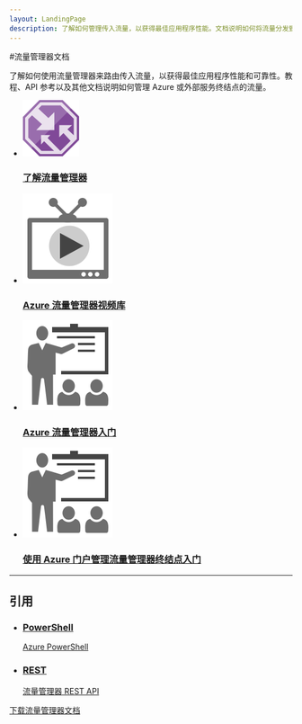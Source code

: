 ```yaml
---
layout: LandingPage
description: 了解如何管理传入流量，以获得最佳应用程序性能。文档说明如何将流量分发到 Azure 或外部服务终结点。
---
```


#流量管理器文档

了解如何使用流量管理器来路由传入流量，以获得最佳应用程序性能和可靠性。教程、API 参考以及其他文档说明如何管理 Azure 或外部服务终结点的流量。

<ul class="panelContent cardsFTitle">
    <li><a href="/azure/traffic-manager/traffic-manager-overview">
<div class="cardSize"><div class="cardPadding"><div class="card"><div class="cardImageOuter"><div class="cardImage"><img src="media/index/traffic-manager.svg" alt="" /></div></div><div class="cardText"><h3>了解流量管理器</h3></div></div></div>
        </div></a>
</li>
     <li><a href="https://azure.microsoft.com/documentation/videos/index/?services=traffic-manager">
<div class="cardSize"><div class="cardPadding"><div class="card"><div class="cardImageOuter"><div class="cardImage"><img src="media/index/video-library.svg" alt="" /></div></div><div class="cardText"><h3>Azure 流量管理器视频库</h3></div></div></div>
        </div></a>
</li>
    <li><a href="/azure/traffic-manager/traffic-manager-how-traffic-manager-works">
<div class="cardSize"><div class="cardPadding"><div class="card"><div class="cardImageOuter"><div class="cardImage"><img src="media/index/get-started.svg" alt="" /></div></div><div class="cardText"><h3>Azure 流量管理器入门</h3></div></div></div>
        </div></a>
</li>
    <li><a href="/azure/traffic-manager/traffic-manager-manage-endpoints">
<div class="cardSize"><div class="cardPadding"><div class="card"><div class="cardImageOuter"><div class="cardImage"><img src="media/index/get-started.svg" alt="" /></div></div><div class="cardText"><h3>使用 Azure 门户管理流量管理器终结点入门</h3></div></div></div>
        </div></a>
</li>
</ul>

---

## 引用

<ul class="panelContent cardsW">
    <li><a href="/powershell/azureps-cmdlets-docs">
<div class="cardSize"><div class="cardPadding"><div class="card"><div class="cardText"><h3>PowerShell</h3><p>Azure PowerShell</p></div></div></div>
        </div></a>
</li>
    <li><a href="https://msdn.microsoft.com/library/azure/mt163667">
<div class="cardSize"><div class="cardPadding"><div class="card"><div class="cardText"><h3>REST</h3><p>流量管理器 REST API</p></div></div></div>
        </div></a>
</li>
</ul>

<div class="downloadHolder"><a href="https://opbuildstorageprod.blob.core.windows.net/output-pdf-files/zh-cn/Azure.azure-documents/live/traffic-manager.pdf">
<div class="img"></div>
        <div class="text">下载流量管理器文档</div>
    </a>

</div>

<!---HONumber=Mooncake_0213_2017-->